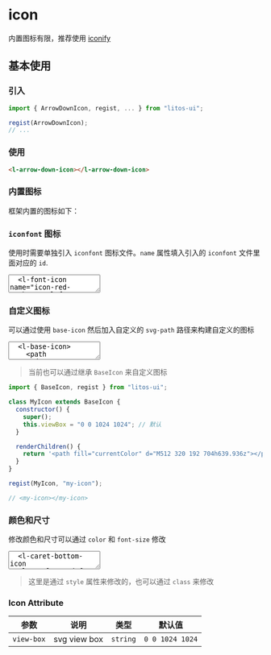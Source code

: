 # icon

内置图标有限，推荐使用 [iconify](https://iconify.design/docs/iconify-icon/)

## 基本使用

### 引入

```js
import { ArrowDownIcon, regist, ... } from "litos-ui";

regist(ArrowDownIcon);
// ...
```

### 使用

```html
<l-arrow-down-icon></l-arrow-down-icon>
```

### 内置图标

框架内置的图标如下：

<ClientOnly>
  <l-icon-list></l-icon-list>
</ClientOnly>

### `iconfont` 图标

使用时需要单独引入 `iconfont` 图标文件。`name` 属性填入引入的 `iconfont` 文件里面对应的 `id`.

<ClientOnly>
<l-code-preview>
<textarea lang="html">
  <l-font-icon name="icon-red-packet"></l-font-icon>
</textarea>
</l-code-preview>
</ClientOnly>

### 自定义图标

可以通过使用 `base-icon` 然后加入自定义的 `svg-path` 路径来构建自定义的图标

<ClientOnly>
<l-code-preview>
<textarea lang="html">
  <l-base-icon>
    <path
      d="M512 42.666667A464.64 464.64 0 0 0 42.666667 502.186667 460.373333 460.373333 0 0 0 363.52 938.666667c23.466667 4.266667 32-9.813333 32-22.186667v-78.08c-130.56 27.733333-158.293333-61.44-158.293333-61.44a122.026667 122.026667 0 0 0-52.053334-67.413333c-42.666667-28.16 3.413333-27.733333 3.413334-27.733334a98.56 98.56 0 0 1 71.68 47.36 101.12 101.12 0 0 0 136.533333 37.973334 99.413333 99.413333 0 0 1 29.866667-61.44c-104.106667-11.52-213.333333-50.773333-213.333334-226.986667a177.066667 177.066667 0 0 1 47.36-124.16 161.28 161.28 0 0 1 4.693334-121.173333s39.68-12.373333 128 46.933333a455.68 455.68 0 0 1 234.666666 0c89.6-59.306667 128-46.933333 128-46.933333a161.28 161.28 0 0 1 4.693334 121.173333A177.066667 177.066667 0 0 1 810.666667 477.866667c0 176.64-110.08 215.466667-213.333334 226.986666a106.666667 106.666667 0 0 1 32 85.333334v125.866666c0 14.933333 8.533333 26.88 32 22.186667A460.8 460.8 0 0 0 981.333333 502.186667 464.64 464.64 0 0 0 512 42.666667"
      fill="#231F20"
    ></path>
  </l-base-icon>
</textarea>
</l-code-preview>
</ClientOnly>

> 当前也可以通过继承 `BaseIcon` 来自定义图标

```js
import { BaseIcon, regist } from "litos-ui";

class MyIcon extends BaseIcon {
  constructor() {
    super();
    this.viewBox = "0 0 1024 1024"; // 默认
  }

  renderChildren() {
    return '<path fill="currentColor" d="M512 320 192 704h639.936z"></path>';
  }
}

regist(MyIcon, "my-icon");

// <my-icon></my-icon>
```

### 颜色和尺寸

修改颜色和尺寸可以通过 `color` 和 `font-size` 修改

<ClientOnly>
<l-code-preview>
<textarea lang="html">
  <l-caret-bottom-icon style="color:red;font-size:32px;" />
</textarea>
</l-code-preview>
</ClientOnly>

> 这里是通过 `style` 属性来修改的，也可以通过 `class` 来修改

### Icon Attribute

<!-- prettier-ignore -->
| 参数 | 说明 | 类型 | 默认值 |
| --- | --- | --- | --- |
| `view-box` | svg view box  | `string` | `0 0 1024 1024` |
